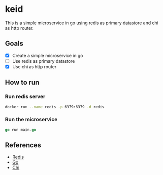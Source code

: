 # keid
This is a simple microservice in go using redis as primary datastore
and chi as http router.

## Goals

- [x] Create a simple microservice in go
- [ ] Use redis as primary datastore
- [x] Use chi as http router

## How to run

### Run redis server

```bash
docker run --name redis -p 6379:6379 -d redis
```

### Run the microservice

```go
go run main.go
```

## References

- [Redis](https://redis.io/)
- [Go](https://golang.org/)
- [Chi](https://github.com/go-chi/chi)
